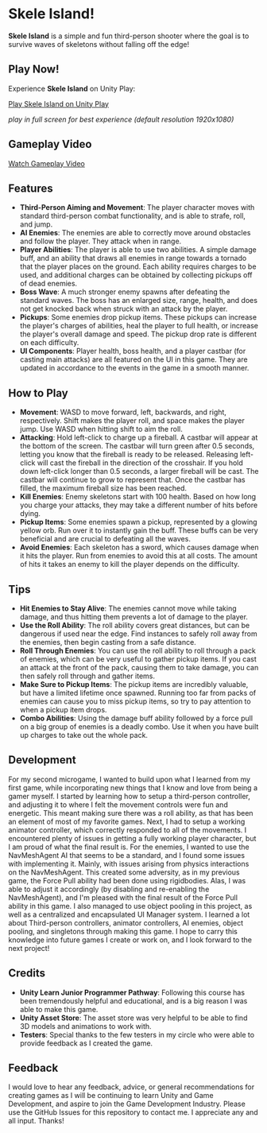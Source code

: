 # Skele Island!

**Skele Island** is a simple and fun third-person shooter where the goal is to survive waves of skeletons without falling off the edge!

## Play Now!
Experience **Skele Island** on Unity Play:

[Play Skele Island on Unity Play](https://play.unity.com/mg/other/builds-f9-14)

*play in full screen for best experience (default resolution 1920x1080)*

## Gameplay Video
[Watch Gameplay Video](https://youtu.be/fI5IujNLMXA)

## Features
- **Third-Person Aiming and Movement**: The player character moves with standard third-person combat functionality, and is able to strafe, roll, and jump.
- **AI Enemies**: The enemies are able to correctly move around obstacles and follow the player. They attack when in range.
- **Player Abilities**: The player is able to use two abilities. A simple damage buff, and an ability that draws all enemies in range towards a tornado that the player places on the ground. Each ability requires charges to be used, and additional charges can be obtained by collecting pickups off of dead enemies.
- **Boss Wave**: A much stronger enemy spawns after defeating the standard waves. The boss has an enlarged size, range, health, and does not get knocked back when struck with an attack by the player.
- **Pickups**: Some enemies drop pickup items. These pickups can increase the player's charges of abilities, heal the player to full health, or increase the player's overall damage and speed. The pickup drop rate is different on each difficulty.
- **UI Components**: Player health, boss health, and a player castbar (for casting main attacks) are all featured on the UI in this game. They are updated in accordance to the events in the game in a smooth manner.

## How to Play
- **Movement**: WASD to move forward, left, backwards, and right, respectively. Shift makes the player roll, and space makes the player jump. Use WASD when hitting shift to aim the roll.
- **Attacking**: Hold left-click to charge up a fireball. A castbar will appear at the bottom of the screen. The castbar will turn green after 0.5 seconds, letting you know that the fireball is ready to be released. Releasing left-click will cast the fireball in the direction of the crosshair. If you hold down left-click longer than 0.5 seconds, a larger fireball will be cast. The castbar will continue to grow to represent that. Once the castbar has filled, the maximum fireball size has been reached.
- **Kill Enemies**: Enemy skeletons start with 100 health. Based on how long you charge your attacks, they may take a different number of hits before dying.
- **Pickup Items**: Some enemies spawn a pickup, represented by a glowing yellow orb. Run over it to instantly gain the buff. These buffs can be very beneficial and are crucial to defeating all the waves.
- **Avoid Enemies**: Each skeleton has a sword, which causes damage when it hits the player. Run from enemies to avoid this at all costs. The amount of hits it takes an enemy to kill the player depends on the difficulty.

## Tips
- **Hit Enemies to Stay Alive**: The enemies cannot move while taking damage, and thus hitting them prevents a lot of damage to the player.
- **Use the Roll Ability**: The roll ability covers great distances, but can be dangerous if used near the edge. Find instances to safely roll away from the enemies, then begin casting from a safe distance.
- **Roll Through Enemies**: You can use the roll ability to roll through a pack of enemies, which can be very useful to gather pickup items. If you cast an attack at the front of the pack, causing them to take damage, you can then safely roll through and gather items.
- **Make Sure to Pickup Items**: The pickup items are incredibly valuable, but have a limited lifetime once spawned. Running too far from packs of enemies can cause you to miss pickup items, so try to pay attention to when a pickup item drops.
- **Combo Abilities**: Using the damage buff ability followed by a force pull on a big group of enemies is a deadly combo. Use it when you have built up charges to take out the whole pack.

## Development
For my second microgame, I wanted to build upon what I learned from my first game, while incorporating new things that I know and love from being a gamer myself. I started by learning how to setup a third-person controller, and adjusting it to where I felt the movement controls were fun and energetic. This meant making sure there was a roll ability, as that has been an element of most of my favorite games. Next, I had to setup a working animator controller, which correctly responded to all of the movements. I encountered plenty of issues in getting a fully working player character, but I am proud of what the final result is. For the enemies, I wanted to use the NavMeshAgent AI that seems to be a standard, and I found some issues with implementing it. Mainly, with issues arising from physics interactions on the NavMeshAgent. This created some adversity, as in my previous game, the Force Pull ability had been done using rigidbodies. Alas, I was able to adjust it accordingly (by disabling and re-enabling the NavMeshAgent), and I'm pleased with the final result of the Force Pull ability in this game. I also managed to use object pooling in this project, as well as a centralized and encapsulated UI Manager system. I learned a lot about Third-person controllers, animator controllers, AI enemies, object pooling, and singletons through making this game. I hope to carry this knowledge into future games I create or work on, and I look forward to the next project!

## Credits
- **Unity Learn Junior Programmer Pathway**: Following this course has been tremendously helpful and educational, and is a big reason I was able to make this game.
- **Unity Asset Store**: The asset store was very helpful to be able to find 3D models and animations to work with.
- **Testers**: Special thanks to the few testers in my circle who were able to provide feedback as I created the game.

## Feedback
I would love to hear any feedback, advice, or general recommendations for creating games as I will be continuing to learn Unity and Game Development, and aspire to join the Game Development Industry. Please use the GitHub Issues for this repository to contact me. I appreciate any and all input. Thanks!
